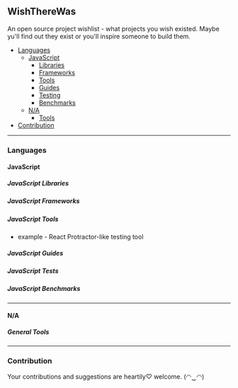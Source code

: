 ## WishThereWas
An open source project wishlist - what projects you wish existed. Maybe yu'll find out they exist or you'll inspire someone to build them.

- [Languages](#languages)
  - [JavaScript](#javascript)
    - [Libraries](#javascript-libraries)
    - [Frameworks](#javascript-frameworks)
    - [Tools](#javascript-tools)
    - [Guides](#javascript-guides)
    - [Testing](#javascript-tests)
    - [Benchmarks](#javascript-benchmarks)
  - [N/A](#na)
    - [Tools](#general-tools)
- [Contribution](#contribution)
  
---
### Languages

#### JavaScript

##### JavaScript Libraries

##### JavaScript Frameworks

##### JavaScript Tools
* example - React Protractor-like testing tool

##### JavaScript Guides

##### JavaScript Tests

##### JavaScript Benchmarks

---
#### N/A

##### General Tools
---
### Contribution
Your contributions and suggestions are heartily♡ welcome. (◠‿◠)
